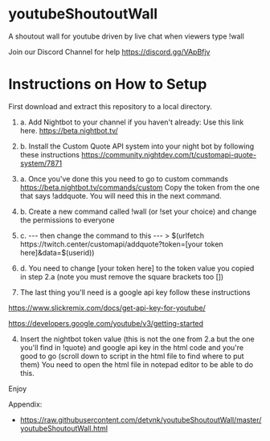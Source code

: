 # youtubeShoutoutWall
A shoutout wall for youtube driven by live chat when viewers type !wall

Join our Discord Channel for help 
https://discord.gg/VApBfjv

# Instructions on How to Setup

First download and extract this repository to a local directory.

1. a. Add Nightbot to your channel if you haven't already: Use this link here.
https://beta.nightbot.tv/

1. b. Install the Custom Quote API system into your night bot by following these instructions
https://community.nightdev.com/t/customapi-quote-system/7871

2. a. Once you've done this you need to go to custom commands 
https://beta.nightbot.tv/commands/custom
Copy the token from the one that says !addquote. You will need this in the next command.

2. b. Create a new command called !wall (or !set your choice) and change the  permissions to everyone

2. c. --- then change the command to this  --- > 
$(urlfetch https://twitch.center/customapi/addquote?token=[your token here]&data=$(userid))

2. d. You need to change [your token here] to the token value you copied in step 2.a (note you must remove the square brackets too [])

3. The last thing you'll need is a google api key
follow these instructions

https://www.slickremix.com/docs/get-api-key-for-youtube/

https://developers.google.com/youtube/v3/getting-started

4. Insert the nightbot token value (this is not the one from 2.a but the one you'll find in !quote) and google api key in the html code and you're good to go (scroll down to script in the html file to find where to put them)
You need to open the html file in notepad editor to be able to do this.

Enjoy

Appendix:
- https://raw.githubusercontent.com/detvnk/youtubeShoutoutWall/master/youtubeShoutoutWall.html
